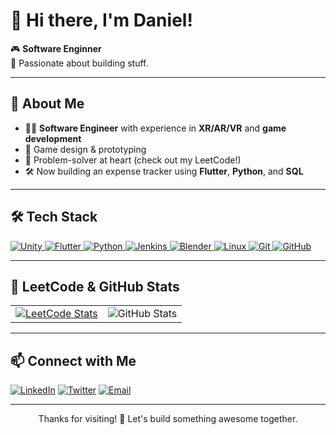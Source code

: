 # 👋 Hi there, I'm Daniel!

🎮 **Software Enginner**  
🚀 Passionate about building stuff.  

---

## 🧭 About Me
- 👨‍💻 **Software Engineer** with experience in **XR/AR/VR** and **game development**
- 🎯 Game design & prototyping
- 🧩 Problem-solver at heart (check out my LeetCode!)
- 🛠️ Now building an expense tracker using **Flutter**, **Python**, and **SQL**
---

## 🛠️ Tech Stack

<p align="left">
  <a href="https://unity.com/" target="_blank">
    <img src="https://img.shields.io/badge/Unity-100000?style=for-the-badge&logo=unity&logoColor=white" alt="Unity"/>
  </a>
  <a href="https://flutter.dev/" target="_blank">
    <img src="https://img.shields.io/badge/Flutter-02569B?style=for-the-badge&logo=flutter&logoColor=white" alt="Flutter"/>
  </a>
  <a href="https://www.python.org/" target="_blank">
    <img src="https://img.shields.io/badge/Python-3776AB?style=for-the-badge&logo=python&logoColor=white" alt="Python"/>
  </a>
  <a href="https://www.jenkins.io/" target="_blank">
    <img src="https://img.shields.io/badge/Jenkins-D24939?style=for-the-badge&logo=jenkins&logoColor=white" alt="Jenkins"/>
  </a>
  <a href="https://www.blender.org/" target="_blank">
    <img src="https://img.shields.io/badge/Blender-F5792A?style=for-the-badge&logo=blender&logoColor=white" alt="Blender"/>
  </a>
  <a href="https://www.linux.org/" target="_blank">
    <img src="https://img.shields.io/badge/Linux-FCC624?style=for-the-badge&logo=linux&logoColor=black" alt="Linux"/>
  </a>
  <a href="https://git-scm.com/" target="_blank">
    <img src="https://img.shields.io/badge/Git-F05032?style=for-the-badge&logo=git&logoColor=white" alt="Git"/>
  </a>
  <a href="https://github.com/" target="_blank">
    <img src="https://img.shields.io/badge/GitHub-181717?style=for-the-badge&logo=github&logoColor=white" alt="GitHub"/>
  </a>
</p>

---

## 🌟 LeetCode & GitHub Stats

<table>
  <tr>
    <td>
      <a href="https://leetcode.com/user9898YH">
        <img src="https://leetcard.jacoblin.cool/user9898YH?theme=dark&font=Source%20Code%20Pro&ext=contest" alt="LeetCode Stats" />
      </a>
    </td>
    <td>
      <img src="https://github-readme-stats.vercel.app/api?username=Leggacys&show_icons=true&theme=radical" alt="GitHub Stats" />
    </td>
  </tr>
</table>

---

## 📫 Connect with Me
[![LinkedIn](https://img.shields.io/badge/LinkedIn-blue?style=flat-square&logo=linkedin)](https://www.linkedin.com/in/daniel-bogatu-6ab61617a/)
[![Twitter](https://img.shields.io/badge/Twitter-1DA1F2?style=flat-square&logo=twitter&logoColor=white)](https://twitter.com/YOUR_TWITTER)
[![Email](https://img.shields.io/badge/Email-D14836?style=flat-square&logo=gmail&logoColor=white)](mailto:YOUR_EMAIL)

---

<p align="center">
  Thanks for visiting! 🚀 Let's build something awesome together.
</p>
